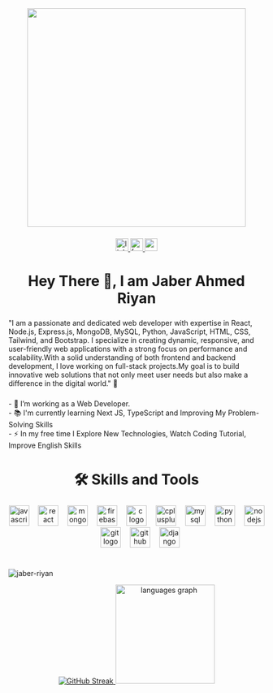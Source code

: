 <div align="center">
  <img height="430" src="[https://i.ibb.co.com/wFWHGsZw/Black-White-Modern-Personal-Branding-Youtube-Banner.png](https://i.ibb.co.com/wFWHGsZw/Black-White-Modern-Personal-Branding-Youtube-Banner.png)"  />
</div>

###

<div align="center">
  <a href="https://www.linkedin.com/in/jaber-ahmed-riyan/" target="_blank">
    <img src="https://img.shields.io/static/v1?message=LinkedIn&logo=linkedin&label=&color=0077B5&logoColor=white&labelColor=&style=for-the-badge" height="25" alt="linkedin logo"  />
  </a>
  <a href="https://www.facebook.com/jaberriyanyan" target="_blank">
    <img src="https://img.shields.io/static/v1?message=Facebook&logo=facebook&label=&color=1877F2&logoColor=white&labelColor=&style=for-the-badge" height="25" alt="facebook logo"  />
  </a>
  <a href="jaberriyan357@gmail.com" target="_blank">
    <img src="https://img.shields.io/static/v1?message=Gmail&logo=gmail&label=&color=D14836&logoColor=white&labelColor=&style=for-the-badge" height="25" alt="gmail logo"  />
  </a>
</div>

###

<h1 align="center">Hey There 👋, I am Jaber Ahmed Riyan</h1>

###

<p align="left">"I am a passionate and dedicated web developer with expertise in React, Node.js, Express.js, MongoDB, MySQL, Python, JavaScript, HTML, CSS, Tailwind, and Bootstrap. I specialize in creating dynamic, responsive, and user-friendly web applications with a strong focus on performance and scalability.With a solid understanding of both frontend and backend development, I love working on full-stack projects.My goal is to build innovative web solutions that not only meet user needs but also make a difference in the digital world." 🚀</p>

###

<p align="left">- 🔭 I’m working as a Web Developer.<br>- 📚 I'm currently learning Next JS, TypeScript and Improving My Problem-Solving Skills<br>- ⚡ In my free time I Explore New Technologies, Watch Coding Tutorial, Improve English Skills</p>

###

<h1 align="center">🛠 Skills and Tools</h1>

###

<div align="center">
  <img src="https://cdn.jsdelivr.net/gh/devicons/devicon/icons/javascript/javascript-original.svg" height="40" alt="javascript logo"  />
  <img width="10" />
  <img src="https://cdn.jsdelivr.net/gh/devicons/devicon/icons/react/react-original.svg" height="40" alt="react logo"  />
  <img width="10" />
  <img src="https://cdn.jsdelivr.net/gh/devicons/devicon/icons/mongodb/mongodb-original.svg" height="40" alt="mongodb logo"  />
  <img width="10" />
  <img src="https://cdn.jsdelivr.net/gh/devicons/devicon/icons/firebase/firebase-plain-wordmark.svg" height="40" alt="firebase logo"  />
  <img width="10" />
  <img src="https://cdn.jsdelivr.net/gh/devicons/devicon/icons/c/c-original.svg" height="40" alt="c logo"  />
  <img width="10" />
  <img src="https://cdn.jsdelivr.net/gh/devicons/devicon/icons/cplusplus/cplusplus-original.svg" height="40" alt="cplusplus logo"  />
  <img width="10" />
  <img src="https://cdn.jsdelivr.net/gh/devicons/devicon/icons/mysql/mysql-original.svg" height="40" alt="mysql logo"  />
  <img width="10" />
  <img src="https://cdn.jsdelivr.net/gh/devicons/devicon/icons/python/python-original.svg" height="40" alt="python logo"  />
  <img width="10" />
  <img src="https://cdn.jsdelivr.net/gh/devicons/devicon/icons/nodejs/nodejs-original.svg" height="40" alt="nodejs logo"  />
  <img width="10" />
  <img src="https://skillicons.dev/icons?i=git" height="40" alt="git logo"  />
  <img width="10" />
  <img src="https://skillicons.dev/icons?i=github" height="40" alt="github logo"  />
  <img width="10" />
  <img src="https://skillicons.dev/icons?i=django" height="40" alt="django logo"  />
</div>

###

<h1 align="center"></h1>

###

<div align="center">
  <p align="left"> <img src="https://komarev.com/ghpvc/?username=jaber-riyan&label=Profile%20views&color=0e75b6&style=flat" alt="jaber-riyan" /> </p>
<a href="https://git.io/streak-stats">
  <img src="https://nirzak-streak-stats.vercel.app?user=Jaber-riyan&theme=highcontrast&border_radius=6" alt="GitHub Streak" />
  <img src="https://github-readme-stats.vercel.app/api/top-langs?username=Jaber-riyan&locale=en&hide_title=false&layout=compact&card_width=320&langs_count=5&theme=dracula&hide_border=false&order=2" height="195" alt="languages graph"  />
</a>


</div>

###
